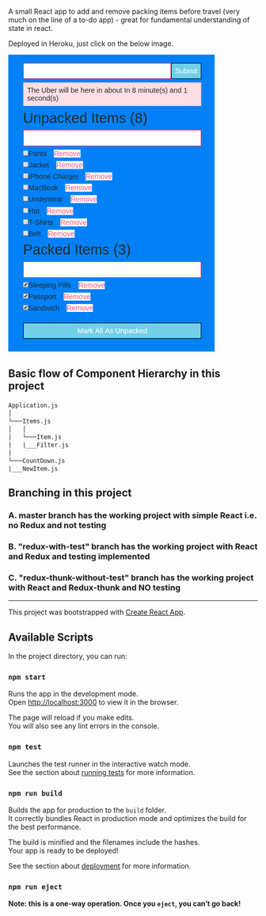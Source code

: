 A small React app to add and remove packing items before travel (very much on the line of a to-do app) - great for fundamental understanding of state in react.

Deployed in Heroku, just click on the below image.

[<img src="Travel-Item-Packing.jpeg">](https://react-plan-items-before-travel.herokuapp.com/)

## Basic flow of Component Hierarchy in this project

```
Application.js
│
└───Items.js
│   │
│   └───Item.js
|   |___Filter.js
│
└───CountDown.js
|___NewItem.js

```

## Branching in this project

### A. master branch has the working project with simple React i.e. no Redux and not testing

### B. "redux-with-test" branch has the working project with React and Redux and testing implemented

### C. "redux-thunk-without-test" branch has the working project with React and Redux-thunk and NO testing


-------------------------------------------------------------------------

This project was bootstrapped with [Create React App](https://github.com/facebookincubator/create-react-app).

## Available Scripts

In the project directory, you can run:

### `npm start`

Runs the app in the development mode.<br>
Open [http://localhost:3000](http://localhost:3000) to view it in the browser.

The page will reload if you make edits.<br>
You will also see any lint errors in the console.

### `npm test`

Launches the test runner in the interactive watch mode.<br>
See the section about [running tests](#running-tests) for more information.

### `npm run build`

Builds the app for production to the `build` folder.<br>
It correctly bundles React in production mode and optimizes the build for the best performance.

The build is minified and the filenames include the hashes.<br>
Your app is ready to be deployed!

See the section about [deployment](#deployment) for more information.

### `npm run eject`

**Note: this is a one-way operation. Once you `eject`, you can’t go back!**
